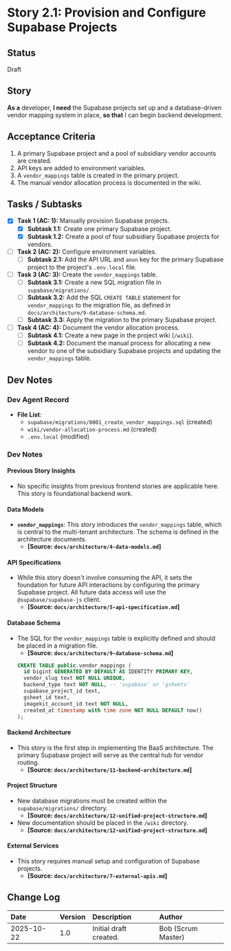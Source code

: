 # Story 2.1: Provision and Configure Supabase Projects

## Status
Draft

## Story
**As a** developer,
**I need** the Supabase projects set up and a database-driven vendor mapping system in place,
**so that** I can begin backend development.

## Acceptance Criteria
1. A primary Supabase project and a pool of subsidiary vendor accounts are created.
2. API keys are added to environment variables.
3. A `vendor_mappings` table is created in the primary project.
4. The manual vendor allocation process is documented in the wiki.

## Tasks / Subtasks
- [x] **Task 1 (AC: 1):** Manually provision Supabase projects.
  - [x] **Subtask 1.1:** Create one primary Supabase project.
  - [x] **Subtask 1.2:** Create a pool of four subsidiary Supabase projects for vendors.
- [ ] **Task 2 (AC: 2):** Configure environment variables.
  - [ ] **Subtask 2.1:** Add the API URL and `anon` key for the primary Supabase project to the project's `.env.local` file.
- [ ] **Task 3 (AC: 3):** Create the `vendor_mappings` table.
  - [ ] **Subtask 3.1:** Create a new SQL migration file in `supabase/migrations/`.
  - [ ] **Subtask 3.2:** Add the SQL `CREATE TABLE` statement for `vendor_mappings` to the migration file, as defined in `docs/architecture/9-database-schema.md`.
  - [ ] **Subtask 3.3:** Apply the migration to the primary Supabase project.
- [ ] **Task 4 (AC: 4):** Document the vendor allocation process.
  - [ ] **Subtask 4.1:** Create a new page in the project wiki (`/wiki`).
  - [ ] **Subtask 4.2:** Document the manual process for allocating a new vendor to one of the subsidiary Supabase projects and updating the `vendor_mappings` table.

## Dev Notes

### Dev Agent Record

*   **File List**:
    *   `supabase/migrations/0001_create_vendor_mappings.sql` (created)
    *   `wiki/vendor-allocation-process.md` (created)
    *   `.env.local` (modified)

### Dev Notes

#### Previous Story Insights
*   No specific insights from previous frontend stories are applicable here. This story is foundational backend work.

#### Data Models
*   **`vendor_mappings`**: This story introduces the `vendor_mappings` table, which is central to the multi-tenant architecture. The schema is defined in the architecture documents.
    *   **[Source: `docs/architecture/4-data-models.md`]**

#### API Specifications
*   While this story doesn't involve consuming the API, it sets the foundation for future API interactions by configuring the primary Supabase project. All future data access will use the `@supabase/supabase-js` client.
    *   **[Source: `docs/architecture/5-api-specification.md`]**

#### Database Schema
*   The SQL for the `vendor_mappings` table is explicitly defined and should be placed in a migration file.
    *   **[Source: `docs/architecture/9-database-schema.md`]**
    ```sql
    CREATE TABLE public.vendor_mappings (
      id bigint GENERATED BY DEFAULT AS IDENTITY PRIMARY KEY,
      vendor_slug text NOT NULL UNIQUE,
      backend_type text NOT NULL, -- 'supabase' or 'gsheets'
      supabase_project_id text,
      gsheet_id text,
      imagekit_account_id text NOT NULL,
      created_at timestamp with time zone NOT NULL DEFAULT now()
    );
    ```

#### Backend Architecture
*   This story is the first step in implementing the BaaS architecture. The primary Supabase project will serve as the central hub for vendor routing.
    *   **[Source: `docs/architecture/11-backend-architecture.md`]**

#### Project Structure
*   New database migrations must be created within the `supabase/migrations/` directory.
    *   **[Source: `docs/architecture/12-unified-project-structure.md`]**
*   New documentation should be placed in the `/wiki` directory.
    *   **[Source: `docs/architecture/12-unified-project-structure.md`]**

#### External Services
*   This story requires manual setup and configuration of Supabase projects.
    *   **[Source: `docs/architecture/7-external-apis.md`]**

## Change Log
| Date | Version | Description | Author |
| :--- | :--- | :--- | :--- |
| 2025-10-22 | 1.0 | Initial draft created. | Bob (Scrum Master) |
